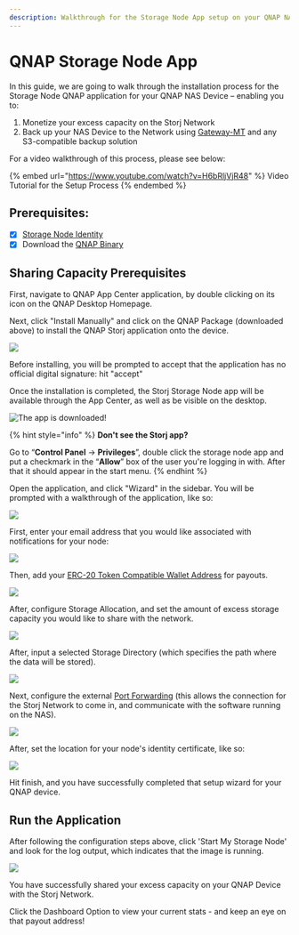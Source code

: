 ```yaml
---
description: Walkthrough for the Storage Node App setup on your QNAP NAS Device
---
```


# QNAP Storage Node App

In this guide, we are going to walk through the installation process for the Storage Node QNAP application for your QNAP NAS Device – enabling you to:

1. Monetize your excess capacity on the Storj Network
2. Back up your NAS Device to the Network using [Gateway-MT](https://docs.storj.io/getting-started/beta-gateway-mt) and any S3-compatible backup solution

For a video walkthrough of this process, please see below:&#x20;

{% embed url="https://www.youtube.com/watch?v=H6bRljVjR48" %}
Video Tutorial for the Setup Process
{% endembed %}

## Prerequisites:

* [x] [Storage Node Identity](../dependencies/identity.md)
* [x] Download the [QNAP Binary](https://github.com/storj-thirdparty/qnap-storagenode-app/releases/latest)

## Sharing Capacity Prerequisites

First, navigate to QNAP App Center application, by double clicking on its icon on the QNAP Desktop Homepage.

Next, click "Install Manually" and click on the QNAP Package (downloaded above) to install the QNAP Storj application onto the device.

![](https://firebasestorage.googleapis.com/v0/b/gitbook-x-prod.appspot.com/o/spaces%2F-LiiXe2K6q6NwWAdegg5%2Fuploads%2F4Zy6PuZMzEkEAgSB5IZ0%2Ffile.png?alt=media)

Before installing, you will be prompted to accept that the application has no official digital signature: hit "accept"

Once the installation is completed, the Storj Storage Node app will be available through the App Center, as well as be visible on the desktop.

![The app is downloaded!](<../.gitbook/assets/image (9).png>)

{% hint style="info" %}
**Don't see the Storj app?**

Go to “**Control Panel** -> **Privileges**”, double click the storage node app and put a checkmark in the “**Allow**” box of the user you're logging in with. After that it should appear in the start menu.
{% endhint %}

Open the application, and click "Wizard" in the sidebar.  You will be prompted with a walkthrough of the application, like so:

![](<../.gitbook/assets/Screen Shot 2020-05-13 at 11.09.56 AM.png>)

First, enter your email address that you would like associated with notifications for your node:

![](<../.gitbook/assets/Screen Shot 2020-05-13 at 11.10.56 AM.png>)

Then, add your [ERC-20 Token Compatible Wallet Address](https://support.storj.io/hc/en-us/articles/360026611692-How-do-I-hold-STORJ-What-is-a-valid-address-or-compatible-wallet-) for payouts.

![](<../.gitbook/assets/Screen Shot 2020-05-13 at 11.11.36 AM.png>)

After, configure Storage Allocation, and set the amount of excess storage capacity you would like to share with the network.

![](<../.gitbook/assets/Screen Shot 2020-05-13 at 11.11.58 AM.png>)

After, input a selected Storage Directory (which specifies the path where the data will be stored).

![](<../.gitbook/assets/Screen Shot 2020-05-13 at 11.12.11 AM.png>)

Next, configure the external [Port Forwarding](../dependencies/port-forwarding.md) (this allows the connection for the Storj Network to come in, and communicate with the software running on the NAS).

![](<../.gitbook/assets/Screen Shot 2020-05-13 at 11.13.14 AM.png>)

After, set the location for your node's identity certificate, like so:

![](<../.gitbook/assets/Screen Shot 2020-05-13 at 11.13.28 AM.png>)

Hit finish, and you have successfully completed that setup wizard for your QNAP device.&#x20;

## Run the Application

After following the configuration steps above, click 'Start My Storage Node' and look for the log output, which indicates that the image is running.

![](<../.gitbook/assets/image (12).png>)

You have successfully shared your excess capacity on your QNAP Device with the Storj Network. &#x20;

Click the Dashboard Option to view your current stats - and keep an eye on that payout address!
